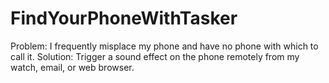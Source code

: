 # FindYourPhoneWithTasker
Problem: I frequently misplace my phone and have no phone with which to call it. Solution: Trigger a sound effect on the phone remotely from my watch, email, or web browser.
